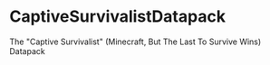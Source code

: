 # CaptiveSurvivalistDatapack
The "Captive Survivalist" (Minecraft, But The Last To Survive Wins) Datapack
